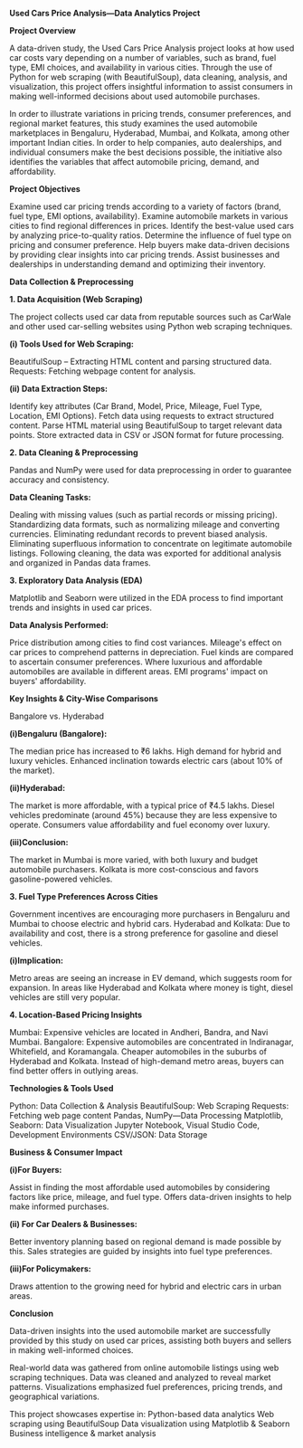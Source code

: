 **Used Cars Price Analysis—Data Analytics Project**

**Project Overview**

A data-driven study, the Used Cars Price Analysis project looks at how used car costs vary depending on a number of variables, such as brand, fuel type, EMI choices, and availability in various cities. Through the use of Python for web scraping (with BeautifulSoup), data cleaning, analysis, and visualization, this project offers insightful information to assist consumers in making well-informed decisions about used automobile purchases.

In order to illustrate variations in pricing trends, consumer preferences, and regional market features, this study examines the used automobile marketplaces in Bengaluru, Hyderabad, Mumbai, and Kolkata, among other important Indian cities. In order to help companies, auto dealerships, and individual consumers make the best decisions possible, the initiative also identifies the variables that affect automobile pricing, demand, and affordability.

**Project Objectives**

Examine used car pricing trends according to a variety of factors (brand, fuel type, EMI options, availability).
Examine automobile markets in various cities to find regional differences in prices.
Identify the best-value used cars by analyzing price-to-quality ratios.
Determine the influence of fuel type on pricing and consumer preference.
Help buyers make data-driven decisions by providing clear insights into car pricing trends.
Assist businesses and dealerships in understanding demand and optimizing their inventory.

**Data Collection & Preprocessing**

**1. Data Acquisition (Web Scraping)**

The project collects used car data from reputable sources such as CarWale and other used car-selling websites using Python web scraping techniques.

**(i) Tools Used for Web Scraping:**

BeautifulSoup – Extracting HTML content and parsing structured data.
Requests: Fetching webpage content for analysis.

**(ii) Data Extraction Steps:**

Identify key attributes (Car Brand, Model, Price, Mileage, Fuel Type, Location, EMI Options).
Fetch data using requests to extract structured content.
Parse HTML material using BeautifulSoup to target relevant data points.
Store extracted data in CSV or JSON format for future processing.

**2. Data Cleaning & Preprocessing**

Pandas and NumPy were used for data preprocessing in order to guarantee accuracy and consistency.

**Data Cleaning Tasks:**

Dealing with missing values (such as partial records or missing pricing).
Standardizing data formats, such as normalizing mileage and converting currencies.
Eliminating redundant records to prevent biased analysis.
Eliminating superfluous information to concentrate on legitimate automobile listings.
Following cleaning, the data was exported for additional analysis and organized in Pandas data frames.

**3. Exploratory Data Analysis (EDA)**

Matplotlib and Seaborn were utilized in the EDA process to find important trends and insights in used car prices.

**Data Analysis Performed:**

Price distribution among cities to find cost variances.
Mileage's effect on car prices to comprehend patterns in depreciation.
Fuel kinds are compared to ascertain consumer preferences.
Where luxurious and affordable automobiles are available in different areas.
EMI programs' impact on buyers' affordability.

**Key Insights & City-Wise Comparisons**

Bangalore vs. Hyderabad

**(i)Bengaluru (Bangalore):**

The median price has increased to ₹6 lakhs.
High demand for hybrid and luxury vehicles.
Enhanced inclination towards electric cars (about 10% of the market).

**(ii)Hyderabad:**

The market is more affordable, with a typical price of ₹4.5 lakhs.
Diesel vehicles predominate (around 45%) because they are less expensive to operate.
Consumers value affordability and fuel economy over luxury.

**(iii)Conclusion:**

The market in Mumbai is more varied, with both luxury and budget automobile purchasers.
Kolkata is more cost-conscious and favors gasoline-powered vehicles.

**3. Fuel Type Preferences Across Cities**

Government incentives are encouraging more purchasers in Bengaluru and Mumbai to choose electric and hybrid cars.
Hyderabad and Kolkata: Due to availability and cost, there is a strong preference for gasoline and diesel vehicles.

**(i)Implication:**

Metro areas are seeing an increase in EV demand, which suggests room for expansion.
In areas like Hyderabad and Kolkata where money is tight, diesel vehicles are still very popular.

**4. Location-Based Pricing Insights**

Mumbai: Expensive vehicles are located in Andheri, Bandra, and Navi Mumbai.
Bangalore: Expensive automobiles are concentrated in Indiranagar, Whitefield, and Koramangala.
Cheaper automobiles in the suburbs of Hyderabad and Kolkata.
Instead of high-demand metro areas, buyers can find better offers in outlying areas.

**Technologies & Tools Used**

Python: Data Collection & Analysis
BeautifulSoup: Web Scraping
Requests: Fetching web page content
Pandas, NumPy—Data Processing
Matplotlib, Seaborn: Data Visualization
Jupyter Notebook, Visual Studio Code, Development Environments
CSV/JSON: Data Storage

**Business & Consumer Impact**

**(i)For Buyers:**

Assist in finding the most affordable used automobiles by considering factors like price, mileage, and fuel type.
Offers data-driven insights to help make informed purchases.

**(ii) For Car Dealers & Businesses:**

Better inventory planning based on regional demand is made possible by this.
Sales strategies are guided by insights into fuel type preferences.

**(iii)For Policymakers:**

Draws attention to the growing need for hybrid and electric cars in urban areas.

**Conclusion**

Data-driven insights into the used automobile market are successfully provided by this study on used car prices, assisting both buyers and sellers in making well-informed choices.

Real-world data was gathered from online automobile listings using web scraping techniques.
Data was cleaned and analyzed to reveal market patterns.
Visualizations emphasized fuel preferences, pricing trends, and geographical variations.

This project showcases expertise in:
Python-based data analytics
Web scraping using BeautifulSoup
Data visualization using Matplotlib & Seaborn
Business intelligence & market analysis
